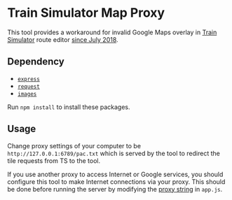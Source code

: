 # Train Simulator Map Proxy
This tool provides a workaround for invalid Google Maps overlay in [Train Simulator](https://store.steampowered.com/app/24010/Train_Simulator/) route editor [since July 2018](https://developers.google.com/maps/documentation/maps-static/usage-and-billing#new-payg).

## Dependency
- [`express`](https://www.npmjs.com/package/express)
- [`request`](https://www.npmjs.com/package/request)
- [`images`](https://www.npmjs.com/package/images)

Run `npm install` to install these packages.

## Usage
Change proxy settings of your computer to be `http://127.0.0.1:6789/pac.txt` which is served by the tool to redirect the tile requests from TS to the tool.

If you use another proxy to access Internet or Google services, you should configure this tool to make Internet connections via your proxy. This should be done before running the server by modifying the [proxy string](https://github.com/Ren-Chang/trainsim-map-proxy/blob/master/app.js#L11) in `app.js`.